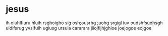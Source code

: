 # jesus
ih
oiuhlfiuru hluih
rsghoigho sig
osh;ousrhg ;uohg
srgigl iuv
oudshfsuohsgh
uidifsrug
yvsifuih
ugiusg
ursula
cararara
jiiojfijhjghioe
joejogoe
eojgoe

